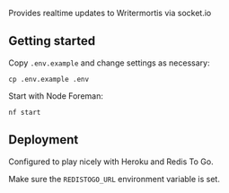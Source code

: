Provides realtime updates to Writermortis via socket.io

Getting started
------------
Copy `.env.example` and change settings as necessary:

```
cp .env.example .env
```

Start with Node Foreman:

```
nf start
```

Deployment
----------
Configured to play nicely with Heroku and Redis To Go.

Make sure the `REDISTOGO_URL` environment variable is set.

